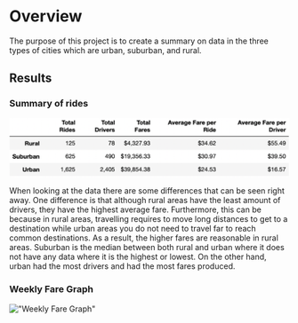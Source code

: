 # Overview
The purpose of this project is to create a summary on data in the three types of cities which are urban, suburban, and rural.

## Results

### Summary of rides

!["Summary"](https://github.com/40super/PyBer_Analysis/blob/main/Resources/Screen%20Shot%202022-08-24%20at%203.40.23%20PM.png?raw=true)

When looking at the data there are some differences that can be seen right away. One difference is that although rural areas have the least amount of drivers, they have the highest average fare. Furthermore, this can be because in rural areas, travelling requires to move long distances to get to a destination while urban areas you do not need to travel far to reach common destinations. As a result, the higher fares are reasonable in rural areas. Suburban is the median between both rural and urban where it does not have any data where it is the highest or lowest. On the other hand, urban had the most drivers and had the most fares produced.

### Weekly Fare Graph

!["Weekly Fare Graph"]()
